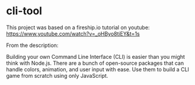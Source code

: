 # cli-tool

This project was based on a fireship.io tutorial on youtube: https://www.youtube.com/watch?v=_oHByo8tiEY&t=1s 


From the description:

Building your own Command Line Interface (CLI) is easier than you might think with Node.js. There are a bunch of open-source packages that can handle colors, animation, and user input with ease. Use them to build a CLI game from scratch using only JavaScript. 

